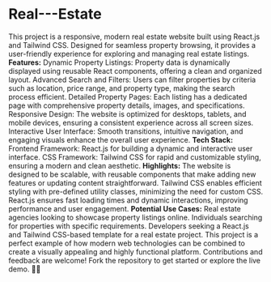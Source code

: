 # Real---Estate
This project is a responsive, modern real estate website built using React.js and Tailwind CSS. Designed for seamless property browsing, it provides a user-friendly experience for exploring and managing real estate listings.
**Features:**
Dynamic Property Listings: Property data is dynamically displayed using reusable React components, offering a clean and organized layout.
Advanced Search and Filters: Users can filter properties by criteria such as location, price range, and property type, making the search process efficient.
Detailed Property Pages: Each listing has a dedicated page with comprehensive property details, images, and specifications.
Responsive Design: The website is optimized for desktops, tablets, and mobile devices, ensuring a consistent experience across all screen sizes.
Interactive User Interface: Smooth transitions, intuitive navigation, and engaging visuals enhance the overall user experience.
**Tech Stack:**
Frontend Framework: React.js for building a dynamic and interactive user interface.
CSS Framework: Tailwind CSS for rapid and customizable styling, ensuring a modern and clean aesthetic.
**Highlights:**
The website is designed to be scalable, with reusable components that make adding new features or updating content straightforward.
Tailwind CSS enables efficient styling with pre-defined utility classes, minimizing the need for custom CSS.
React.js ensures fast loading times and dynamic interactions, improving performance and user engagement.
**Potential Use Cases:**
Real estate agencies looking to showcase property listings online.
Individuals searching for properties with specific requirements.
Developers seeking a React.js and Tailwind CSS-based template for a real estate project.
This project is a perfect example of how modern web technologies can be combined to create a visually appealing and highly functional platform. Contributions and feedback are welcome! Fork the repository to get started or explore the live demo. 🏡✨
